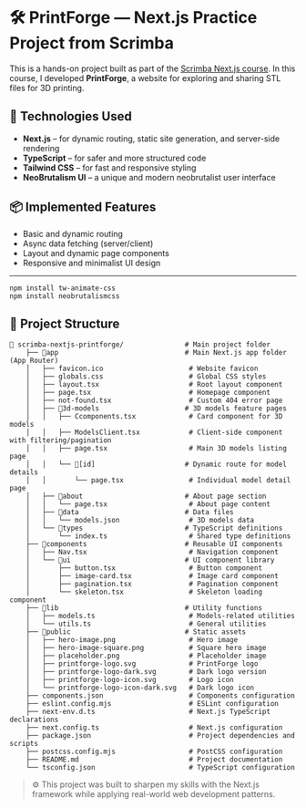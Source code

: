 # 🛠️ PrintForge — Next.js Practice Project from Scrimba

This is a hands-on project built as part of the [Scrimba Next.js course](https://scrimba.com/). In this course, I developed **PrintForge**, a website for exploring and sharing STL files for 3D printing.

## 🔧 Technologies Used

- **Next.js** – for dynamic routing, static site generation, and server-side rendering  
- **TypeScript** – for safer and more structured code  
- **Tailwind CSS** – for fast and responsive styling  
- **NeoBrutalism UI** – a unique and modern neobrutalist user interface  

## 📦 Implemented Features

- Basic and dynamic routing  
- Async data fetching (server/client)  
- Layout and dynamic page components  
- Responsive and minimalist UI design  

---
```
npm install tw-animate-css
npm install neobrutalismcss
```
## 📁 Project Structure
```
📁 scrimba-nextjs-printforge/               # Main project folder
    ├── 📁app                               # Main Next.js app folder (App Router)
    │   ├── favicon.ico                     # Website favicon
    │   ├── globals.css                     # Global CSS styles
    │   ├── layout.tsx                      # Root layout component
    │   ├── page.tsx                        # Homepage component
    │   ├── not-found.tsx                   # Custom 404 error page
    │   ├── 📁3d-models                     # 3D models feature pages
    │   │   ├── Ccomponents.tsx             # Card component for 3D models
    │   │   ├── ModelsClient.tsx            # Client-side component with filtering/pagination
    │   │   ├── page.tsx                    # Main 3D models listing page
    │   │   └── 📁[id]                      # Dynamic route for model details
    │   │       └── page.tsx                # Individual model detail page
    │   ├── 📁about                         # About page section
    │   │   └── page.tsx                    # About page content
    │   ├── 📁data                          # Data files
    │   │   └── models.json                 # 3D models data
    │   └── 📁types                         # TypeScript definitions
    │       └── index.ts                    # Shared type definitions
    ├── 📁components                        # Reusable UI components
    │   ├── Nav.tsx                         # Navigation component
    │   └── 📁ui                            # UI component library
    │       ├── button.tsx                  # Button component
    │       ├── image-card.tsx              # Image card component
    │       ├── pagination.tsx              # Pagination component
    │       └── skeleton.tsx                # Skeleton loading component
    ├── 📁lib                               # Utility functions
    │   ├── models.ts                       # Models-related utilities
    │   └── utils.ts                        # General utilities
    ├── 📁public                            # Static assets
    │   ├── hero-image.png                  # Hero image
    │   ├── hero-image-square.png           # Square hero image
    │   ├── placeholder.png                 # Placeholder image
    │   ├── printforge-logo.svg             # PrintForge logo
    │   ├── printforge-logo-dark.svg        # Dark logo version
    │   ├── printforge-logo-icon.svg        # Logo icon
    │   └── printforge-logo-icon-dark.svg   # Dark logo icon
    ├── components.json                     # Components configuration
    ├── eslint.config.mjs                   # ESLint configuration
    ├── next-env.d.ts                       # Next.js TypeScript declarations
    ├── next.config.ts                      # Next.js configuration
    ├── package.json                        # Project dependencies and scripts
    ├── postcss.config.mjs                  # PostCSS configuration
    ├── README.md                           # Project documentation
    └── tsconfig.json                       # TypeScript configuration
```

> ⚙️ This project was built to sharpen my skills with the Next.js framework while applying real-world web development patterns.

